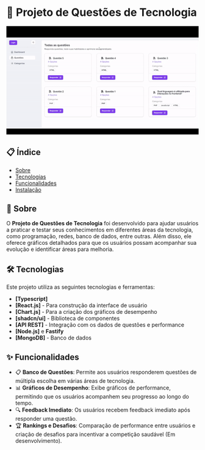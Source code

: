 # 🚀 Projeto de Questões de Tecnologia

<p align="start">
  <img src="./public/preview.gif" alt="Demonstração do Projeto" width="600">
</p>

## 📋 Índice

-   [Sobre](#sobre)
-   [Tecnologias](#tecnologias)
-   [Funcionalidades](#funcionalidades)
-   [Instalação](#instalação)

## 📝 Sobre

O **Projeto de Questões de Tecnologia** foi desenvolvido para ajudar usuários a praticar e testar seus conhecimentos em diferentes áreas da tecnologia, como programação, redes, banco de dados, entre outras. Além disso, ele oferece gráficos detalhados para que os usuários possam acompanhar sua evolução e identificar áreas para melhoria.

## 🛠️ Tecnologias

Este projeto utiliza as seguintes tecnologias e ferramentas:

-   **[Typescript]**
-   **[React.js]** - Para construção da interface de usuário
-   **[Chart.js]** - Para a criação dos gráficos de desempenho
-   **[shadcn/ui]** - Biblioteca de componentes
-   **[API REST]** - Integração com os dados de questões e performance
-   **[Node.js]** e **Fastify**
-   **[MongoDB]** - Banco de dados

## ✨ Funcionalidades

-   📋 **Banco de Questões**: Permite aos usuários responderem questões de múltipla escolha em várias áreas de tecnologia.
-   📊 **Gráficos de Desempenho**: Exibe gráficos de performance, permitindo que os usuários acompanhem seu progresso ao longo do tempo.
-   🔍 **Feedback Imediato**: Os usuários recebem feedback imediato após responder uma questão.
-   🏆 **Rankings e Desafios**: Comparação de performance entre usuários e criação de desafios para incentivar a competição saudável (Em desenvolvimento).
